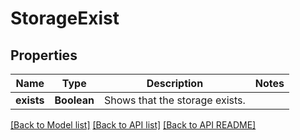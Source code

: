 
# StorageExist
## Properties
Name | Type | Description | Notes
------------ | ------------- | ------------- | -------------
**exists** | **Boolean** | Shows that the storage exists.              | 




[[Back to Model list]](README.md#documentation-for-models) [[Back to API list]](README.md#documentation-for-api-endpoints) [[Back to API README]](README.md)

